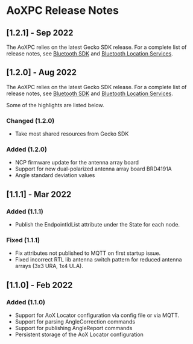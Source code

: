 # AoXPC Release Notes

## [1.2.1] - Sep 2022

The AoXPC relies on the latest Gecko SDK release. For a complete list of release notes,
see [Bluetooth SDK](https://www.silabs.com/documents/public/release-notes/bt-software-release-notes-4.1.0.0.pdf)
and [Bluetooth Location Services](https://www.silabs.com/documents/public/release-notes/bt-rtl-library-release-notes-4.1.0.0.pdf).

## [1.2.0] - Aug 2022

The AoXPC relies on the latest Gecko SDK release. For a complete list of release notes,
see [Bluetooth SDK](https://www.silabs.com/documents/public/release-notes/bt-software-release-notes-4.0.0.0.pdf)
and [Bluetooth Location Services](https://www.silabs.com/documents/public/release-notes/bt-rtl-library-release-notes-4.0.0.0.pdf).

Some of the highlights are listed below.

### Changed (1.2.0)

* Take most shared resources from Gecko SDK

### Added (1.2.0)

* NCP firmware update for the antenna array board
* Support for new dual-polarized antenna array board BRD4191A
* Angle standard deviation values

## [1.1.1] - Mar 2022

### Added (1.1.1)

* Publish the EndpointIdList attribute under the State for each node.

### Fixed (1.1.1)

* Fix attributes not published to MQTT on first startup issue.
* Fixed incorrect RTL lib antenna switch pattern for reduced antenna arrays (3x3 URA, 1x4 ULA).

## [1.1.0] - Feb 2022

### Added (1.1.0)

* Support for AoX Locator configuration via config file or via MQTT.
* Support for parsing AngleCorrection commands
* Support for publishing AngleReport commands
* Persistent storage of the AoX Locator configuration
